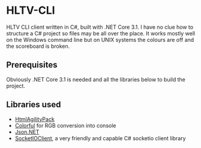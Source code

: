 
# HLTV-CLI

HLTV CLI client written in C#, built with .NET Core 3.1. I have no clue how to structure a C# project so files may be all over the place. It works mostly well on the Windows command line but on UNIX systems the colours are off and the scoreboard is broken.

## Prerequisites

Obviously .NET Core 3.1 is needed and all the libraries below to build the project.

## Libraries used

- [HtmlAgilityPack](https://html-agility-pack.net/)
- [Colorful](http://colorfulconsole.com/) for RGB conversion into console
- [Json.NET](https://www.newtonsoft.com/json)
- [SocketIOClient](https://github.com/doghappy/socket.io-client-csharp), a very friendly and capable C# socketio client library
